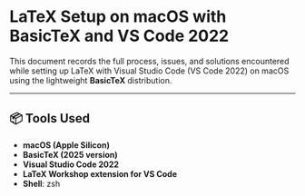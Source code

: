 # LaTeX Setup on macOS with BasicTeX and VS Code 2022

This document records the full process, issues, and solutions encountered while setting up LaTeX with Visual Studio Code (VS Code 2022) on macOS using the lightweight **BasicTeX** distribution.

---

## 📦 Tools Used

- **macOS (Apple Silicon)**
- **BasicTeX (2025 version)**
- **Visual Studio Code 2022**
- **LaTeX Workshop extension for VS Code**
- **Shell**: zsh
